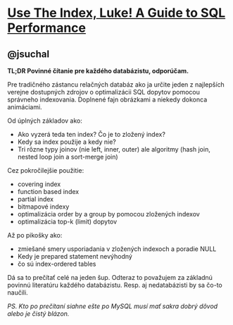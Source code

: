 [Use The Index, Luke! A Guide to SQL Performance](http://j.mp/HsprUO)
=====================================================================

@jsuchal
--------

**TL;DR Povinné čítanie pre každého databázistu, odporúčam.**

Pre tradičného zástancu relačných databáz ako ja určite jeden z najlepších verejne dostupných zdrojov o optimalizácii SQL dopytov pomocou správneho indexovania. Doplnené fajn obrázkami a niekedy dokonca animáciami.

Od úplných základov ako:
- Ako vyzerá teda ten index? Čo je to zložený index?
- Kedy sa index použije a kedy nie?
- Tri rôzne typy joinov (nie left, inner, outer) ale algoritmy (hash join, nested loop join a sort-merge join)

Cez pokročilejšie použitie:
- covering index
- function based index
- partial index
- bitmapové indexy
- optimalizácia order by a group by pomocou zložených indexov
- optimalizácia top-k (limit) dopytov

Až po pikošky ako:
- zmiešané smery usporiadania v zložených indexoch a poradie NULL
- Kedy je prepared statement nevýhodný
- čo sú index-ordered tables

Dá sa to prečítať celé na jeden šup. Odteraz to považujem za základnú povinnú literatúru každého databázistu. Resp. aj nedatabázisti by sa čo-to naučili.

*PS. Kto po prečítaní siahne ešte po MySQL musí mať sakra dobrý dôvod alebo je čistý blázon.*